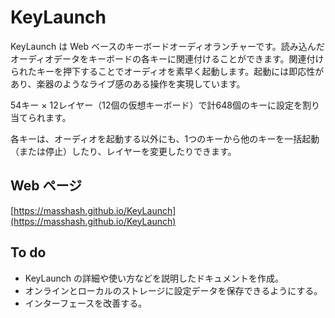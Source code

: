 # KeyLaunch #
KeyLaunch は Web ベースのキーボードオーディオランチャーです。読み込んだオーディオデータをキーボードの各キーに関連付けることができます。関連付けられたキーを押下することでオーディオを素早く起動します。起動には即応性があり、楽器のようなライブ感のある操作を実現しています。

54キー × 12レイヤー（12個の仮想キーボード）で計648個のキーに設定を割り当てられます。

各キーは、オーディオを起動する以外にも、1つのキーから他のキーを一括起動（または停止）したり、レイヤーを変更したりできます。

## Web ページ ##
[https://masshash.github.io/KeyLaunch](https://masshash.github.io/KeyLaunch)

## To do ##
- KeyLaunch の詳細や使い方などを説明したドキュメントを作成。
- オンラインとローカルのストレージに設定データを保存できるようにする。
- インターフェースを改善する。
